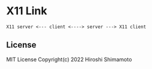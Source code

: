 X11 Link
========

```
X11 server <--- client <----> server ---> X11 client
```

License
-------
MIT License Copyright(c) 2022 Hiroshi Shimamoto
